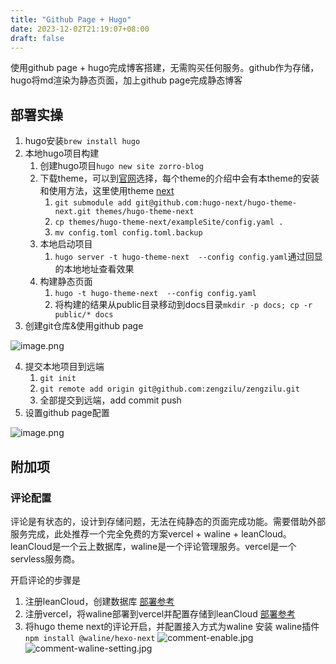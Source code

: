 ```yaml
---
title: "Github Page + Hugo"
date: 2023-12-02T21:19:07+08:00
draft: false
---
```


使用github page + hugo完成博客搭建，无需购买任何服务。github作为存储，hugo将md渲染为静态页面，加上github page完成静态博客

## 部署实操
1. hugo安装`brew install hugo`
2. 本地hugo项目构建
   1. 创建hugo项目`hugo new site zorro-blog`
   2. 下载theme，可以到[官网](https://themes.gohugo.io/)选择，每个theme的介绍中会有本theme的安装和使用方法，这里使用theme [next](https://themes.gohugo.io/themes/hugo-theme-next/)
      1. `git submodule add git@github.com:hugo-next/hugo-theme-next.git themes/hugo-theme-next`
      2. `cp themes/hugo-theme-next/exampleSite/config.yaml .`
      3. `mv config.toml config.toml.backup`
   3. 本地启动项目
      1. `hugo server -t hugo-theme-next  --config config.yaml`通过回显的本地地址查看效果
   4. 构建静态页面
      1. `hugo -t hugo-theme-next  --config config.yaml`
      2. 将构建的结果从public目录移动到docs目录`mkdir -p docs; cp -r public/* docs`
3. 创建git仓库&使用github page

![image.png](../../img/github-page-+-hugo/new-git-repo.jpg)

4. 提交本地项目到远端
   1. `git init`
   2. `git remote add origin git@github.com:zengzilu/zengzilu.git`
   3. 全部提交到远端，add commit push 
5. 设置github page配置

![image.png](../../img/github-page-+-hugo/github-page-setting.png)


## 附加项

### 评论配置

评论是有状态的，设计到存储问题，无法在纯静态的页面完成功能。需要借助外部服务完成，此处推荐一个完全免费的方案vercel + waline + leanCloud。
leanCloud是一个云上数据库，waline是一个评论管理服务。vercel是一个servless服务商。  

开启评论的步骤是
1. 注册leanCloud，创建数据库 [部署参考](https://waline.js.org/guide/get-started/)
2. 注册vercel，将waline部署到vercel并配置存储到leanCloud [部署参考](https://waline.js.org/guide/get-started/#vercel-%E9%83%A8%E7%BD%B2-%E6%9C%8D%E5%8A%A1%E7%AB%AF)
3. 将hugo theme next的评论开启，并配置接入方式为waline
安装 waline插件 `npm install @waline/hexo-next`
![comment-enable.jpg](../../img/github-page-+-hugo/comment-enable.jpg)
![comment-waline-setting.jpg](../../img/github-page-+-hugo/comment-waline-settings.jpg)



   


